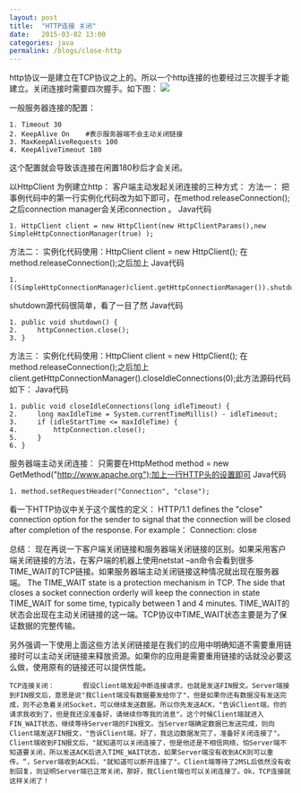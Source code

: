 ```yaml
---
layout: post
title:  "HTTP连接 关闭"
date:   2015-03-02 13:00
categories: java
permalink: /blogs/close-http
---
```

http协议一是建立在TCP协议之上的。所以一个http连接的也要经过三次握手才能建立。关闭连接时需要四次握手。如下图：
![](http://e-present.github.io/images/http.png)

一般服务器连接的配置：

	1. Timeout 30  
	2. KeepAlive On    #表示服务器端不会主动关闭链接  
	3. MaxKeepAliveRequests 100  
	4. KeepAliveTimeout 180   

这个配置就会导致该连接在闲置180秒后才会关闭。

以HttpClient 为例建立http：
客户端主动发起关闭连接的三种方式：
方法一： 
把事例代码中的第一行实例化代码改为如下即可，在method.releaseConnection();之后connection manager会关闭connection 。 
Java代码  

	1. HttpClient client = new HttpClient(new HttpClientParams(),new SimpleHttpConnectionManager(true) );  


方法二： 
实例化代码使用：HttpClient client = new HttpClient(); 
在method.releaseConnection();之后加上 
Java代码  

	1. ((SimpleHttpConnectionManager)client.getHttpConnectionManager()).shutdown();  


shutdown源代码很简单，看了一目了然 
Java代码  

	1. public void shutdown() {  
	2.     httpConnection.close();  
	3. }  


方法三： 
实例化代码使用：HttpClient client = new HttpClient(); 
在method.releaseConnection();之后加上 
client.getHttpConnectionManager().closeIdleConnections(0);此方法源码代码如下： 
Java代码  

	1. public void closeIdleConnections(long idleTimeout) {  
	2.     long maxIdleTime = System.currentTimeMillis() - idleTimeout;  
	3.     if (idleStartTime <= maxIdleTime) {  
	4.         httpConnection.close();  
	5.     }  
	6. }  


服务器端主动关闭连接：
只需要在HttpMethod method = new GetMethod("http://www.apache.org");加上一行HTTP头的设置即可 
Java代码  

	1. method.setRequestHeader("Connection", "close");  

看一下HTTP协议中关于这个属性的定义： 
HTTP/1.1 defines the "close" connection option for the sender to signal that the connection will be closed after completion of the response. For example：
       Connection: close 

总结：
现在再说一下客户端关闭链接和服务器端关闭链接的区别。如果采用客户端关闭链接的方法，在客户端的机器上使用netstat –an命令会看到很多TIME_WAIT的TCP链接。如果服务器端主动关闭链接这种情况就出现在服务器端。 
The TIME_WAIT state is a protection mechanism in TCP. The side that closes a socket connection orderly will keep the connection in state TIME_WAIT for some time, typically between 1 and 4 minutes. 
TIME_WAIT的状态会出现在主动关闭链接的这一端。TCP协议中TIME_WAIT状态主要是为了保证数据的完整传输。


另外强调一下使用上面这些方法关闭链接是在我们的应用中明确知道不需要重用链接时可以主动关闭链接来释放资源。如果你的应用是需要重用链接的话就没必要这么做，使用原有的链接还可以提供性能。

    TCP连接关闭：       假设Client端发起中断连接请求，也就是发送FIN报文。Server端接到FIN报文后，意思是说"我Client端没有数据要发给你了"，但是如果你还有数据没有发送完成，则不必急着关闭Socket，可以继续发送数据。所以你先发送ACK，"告诉Client端，你的请求我收到了，但是我还没准备好，请继续你等我的消息"。这个时候Client端就进入FIN_WAIT状态，继续等待Server端的FIN报文。当Server端确定数据已发送完成，则向Client端发送FIN报文，"告诉Client端，好了，我这边数据发完了，准备好关闭连接了"。Client端收到FIN报文后，"就知道可以关闭连接了，但是他还是不相信网络，怕Server端不知道要关闭，所以发送ACK后进入TIME_WAIT状态，如果Server端没有收到ACK则可以重传。“，Server端收到ACK后，"就知道可以断开连接了"。Client端等待了2MSL后依然没有收到回复，则证明Server端已正常关闭，那好，我Client端也可以关闭连接了。Ok，TCP连接就这样关闭了！
